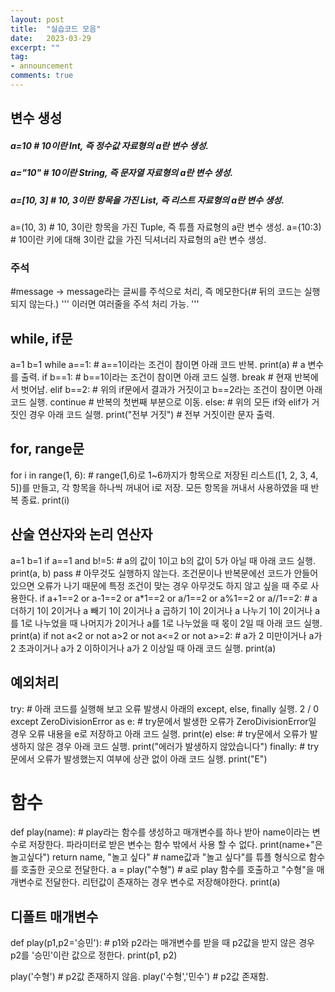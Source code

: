 ```yaml
---
layout: post
title:  "실습코드 모음"
date:   2023-03-29
excerpt: ""
tag:
- announcement
comments: true
---
```


## 변수 생성
##### a=10 # 10이란 Int, 즉 정수값 자료형의 a란 변수 생성.
##### a="10" # 10이란 String, 즉 문자열 자료형의 a란 변수 생성.
##### a=[10, 3] # 10, 3이란 항목을 가진 List, 즉 리스트 자료형의 a란 변수 생성.
a=(10, 3) # 10, 3이란 항목을 가진 Tuple, 즉 튜플 자료형의 a란 변수 생성.
a={10:3) # 10이란 키에 대해 3이란 값을 가진 딕셔너리 자료형의 a란 변수 생성.

### 주석
#message -> message라는 글씨를 주석으로 처리, 즉 메모한다(# 뒤의 코드는 실행되지 않는다.)
'''
이러면 여러줄을
주석 처리 가능.
'''

## while, if문
a=1
b=1
while a==1: # a==1이라는 조건이 참이면 아래 코드 반복.
  print(a) # a 변수를 출력.
  if b==1: # b==1이라는 조건이 참이면 아래 코드 실행.
    break # 현재 반복에서 벗어남.
  elif b==2: # 위의 if문에서 결과가 거짓이고 b==2라는 조건이 참이면 아래 코드 실행.
    continue # 반복의 첫번째 부분으로 이동.
  else: # 위의 모든 if와 elif가 거짓인 경우 아래 코드 실행.
    print("전부 거짓") # 전부 거짓이란 문자 출력.

## for, range문
for i in range(1, 6): # range(1,6)로 1~6까지가 항목으로 저장된 리스트([1, 2, 3, 4, 5])를 만들고, 각 항목을 하나씩 꺼내어 i로 저장. 모든 항목을 꺼내서 사용하였을 때 반복 종료.
  print(i)

## 산술 연산자와 논리 연산자
a=1
b=1
if a==1 and b!=5: # a의 값이 1이고 b의 값이 5가 아닐 때 아래 코드 실행.
  print(a, b)
  pass # 아무것도 실행하지 않는다. 조건문이나 반복문에선 코드가 안들어있으면 오류가 나기 때문에 특정 조건이 맞는 경우 아무것도 하지 않고 싶을 때 주로 사용한다.
if a+1==2 or a-1==2 or a*1==2 or a/1==2 or a%1==2 or a//1==2: # a 더하기 1이 2이거나 a 빼기 1이 2이거나 a 곱하기 1이 2이거나 a 나누기 1이 2이거나 a를 1로 나누었을 때 나머지가 2이거나 a를 1로 나누었을 때 몫이 2일 때 아래 코드 실행.
  print(a)
if not a<2 or not a>2 or not a<=2 or not a>=2: # a가 2 미만이거나 a가 2 초과이거나 a가 2 이하이거나 a가 2 이상일 때 아래 코드 실행.
  print(a)

## 예외처리
try: # 아래 코드를 실행해 보고 오류 발생시 아래의 except, else, finally 실행.
  2 / 0
except ZeroDivisionError as e: # try문에서 발생한 오류가 ZeroDivisionError일 경우 오류 내용을 e로 저장하고 아래 코드 실행.
  print(e)
else: # try문에서 오류가 발생하지 않은 경우 아래 코드 실행.
  print("에러가 발생하지 않았습니다")
finally: # try문에서 오류가 발생했는지 여부에 상관 없이 아래 코드 실행.
  print("E")
  
# 함수
def play(name): # play라는 함수를 생성하고 매개변수를 하나 받아 name이라는 변수로 저장한다. 파라미터로 받은 변수는 함수 밖에서 사용 할 수 없다.
  print(name+"은 놀고싶다")
  return name, "놀고 싶다" # name값과 "놀고 싶다"를 튜플 형식으로 함수를 호출한 곳으로 전달한다.
a = play("수형") # a로 play 함수를 호출하고 "수형"을 매개변수로 전달한다. 리턴값이 존재하는 경우 변수로 저장해야한다.
print(a)

## 디폴트 매개변수
def play(p1,p2='승민'): # p1와 p2라는 매개변수를 받을 때 p2값을 받지 않은 경우 p2를 '승민'이란 값으로 정한다.
	print(p1, p2)
 
play('수형') # p2값 존재하지 않음.
play('수형','민수') # p2값 존재함.
